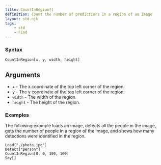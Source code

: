 ```yaml
---
title: CountInRegion[]
definition: Count the number of predictions in a region of an image
layout: std.njk
tags:
    - std
    - Find
---
```


### Syntax

```
CountInRegion[x, y, width, height]
```

## Arguments

- `x` - The x coordinate of the top left corner of the region.
- `y` - The y coordinate of the top left corner of the region.
- `width` - The width of the region.
- `height` - The height of the region.

### Examples

The following example loads an image, detects all the people in the image, gets the number of people in a region of the image, and shows how many detections were identified in the region.

```
Load["./photo.jpg"]
Detect["person"]
CountInRegion[0, 0, 100, 100]
Say[]
```